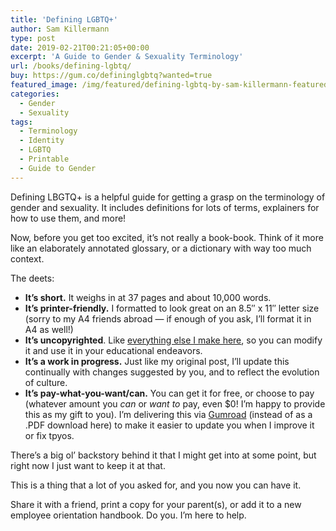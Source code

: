 ```yaml
---
title: 'Defining LGBTQ+'
author: Sam Killermann
type: post
date: 2019-02-21T00:21:05+00:00
excerpt: 'A Guide to Gender & Sexuality Terminology'
url: /books/defining-lgbtq/
buy: https://gum.co/defininglgbtq?wanted=true
featured_image: /img/featured/defining-lgbtq-by-sam-killermann-featured-image.jpg
categories:
  - Gender
  - Sexuality
tags: 
  - Terminology
  - Identity
  - LGBTQ
  - Printable
  - Guide to Gender
---
```


Defining LBGTQ+ is a helpful guide for getting a grasp on the terminology of gender and sexuality. It includes definitions for lots of terms, explainers for how to use them, and more!

Now, before you get too excited, it&#8217;s not really a book-book. Think of it more like an elaborately annotated glossary, or a dictionary with way too much context.

The deets:

  * **It&#8217;s short.** It weighs in at 37 pages and about 10,000 words. 
  * **It&#8217;s printer-friendly.** I formatted to look great on an 8.5&#8243; x 11&#8243; letter size (sorry to my A4 friends abroad &#8212; if enough of you ask, I&#8217;ll format it in A4 as well!)
  * **It&#8217;s uncopyrighted**. Like [everything else I make here][5], so you can modify it and use it in your educational endeavors.
  * **It&#8217;s a work in progress.** Just like my original post, I&#8217;ll update this continually with changes suggested by you, and to reflect the evolution of culture.
  * **It&#8217;s pay-what-you-want/can.** You can get it for free, or choose to pay (whatever amount you _can_ or _want to_ pay, even $0! I&#8217;m happy to provide this as my gift to you). I&#8217;m delivering this via [Gumroad][6] (instead of as a .PDF download here) to make it easier to update you when I improve it or fix tpyos.

There&#8217;s a big ol&#8217; backstory behind it that I might get into at some point, but right now I just want to keep it at that. 

This is a thing that a lot of you asked for, and you now you can have it. 

Share it with a friend, print a copy for your parent(s), or add it to a new employee orientation handbook. Do you. I&#8217;m here to help.

 [1]: https://gum.co/defininglgbtq?wanted=true
 [2]: /2013/01/a-comprehensive-list-of-lgbtq-term-definitions/
 [3]: https://guidetogender.com
 [4]: https://www.thesafezoneproject.com
 [5]: /2013/11/uncopyright/
 [6]: https://gum.co/dWKTo
 [7]: /contact/
 [8]: https://itspronouncedmetrosexual.us17.list-manage.com/subscribe?u=a0b762405771bc100c33afcd3&id=d6240df40a